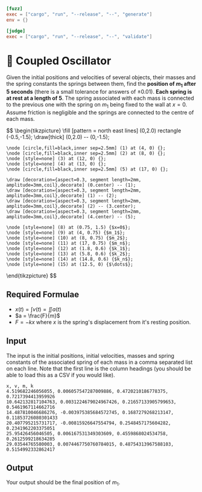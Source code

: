```toml
[fuzz]
exec = ["cargo", "run", "--release", "--", "generate"]
env = {}

[judge]
exec = ["cargo", "run", "--release", "--", "validate"]
```

# 📏 Coupled Oscillator
Given the initial positions and velocities of several objects, their masses and the spring constants the springs between them, find the **position of $m_1$ after 5 seconds** (there is a small tolerance for answers of ±0.01). **Each spring is at rest at a length of 5**. The spring associated with each mass is connected to the previous one with the spring on $m_1$ being fixed to the wall at $x = 0$. Assume friction is negligible and the springs are connected to the centre of each mass.

$$
\begin{tikzpicture}
    \fill [pattern = north east lines] (0,2.0) rectangle (-0.5,-1.5);
    \draw[thick] (0,2.0) -- (0,-1.5);

    \node [circle,fill=black,inner sep=2.5mm] (1) at (4, 0) {};
    \node [circle,fill=black,inner sep=2.5mm] (2) at (8, 0) {};
    \node [style=none] (3) at (12, 0) {};
    \node [style=none] (4) at (13, 0) {};
    \node [circle,fill=black,inner sep=2.5mm] (5) at (17, 0) {};

    \draw [decoration={aspect=0.3, segment length=2mm, amplitude=3mm,coil},decorate] (0.center) -- (1);
    \draw [decoration={aspect=0.3, segment length=2mm, amplitude=3mm,coil},decorate] (1) -- (2);
    \draw [decoration={aspect=0.3, segment length=2mm, amplitude=3mm,coil},decorate] (2) -- (3.center);
    \draw [decoration={aspect=0.3, segment length=2mm, amplitude=3mm,coil},decorate] (4.center) -- (5);

    \node [style=none] (8) at (0.75, 1.5) {$x=0$};
    \node [style=none] (9) at (4, 0.75) {$m_1$};
    \node [style=none] (10) at (8, 0.75) {$m_2$};
    \node [style=none] (11) at (17, 0.75) {$m_n$};
    \node [style=none] (12) at (1.8, 0.6) {$k_1$};
    \node [style=none] (13) at (5.8, 0.6) {$k_2$};
    \node [style=none] (14) at (14.8, 0.6) {$k_n$};
    \node [style=none] (15) at (12.5, 0) {$\dots$};
\end{tikzpicture}
$$

## Required Formulae 
* $x(t) = \int v(t) = \iint a(t)$
* $a = \frac{F}{m}$
* $F = -kx$ where $x$ is the spring's displacement from it's resting position.


## Input
The input is the initial positions, initial velocities, masses and spring constants of the associated spring of each mass in a comma separated list on each line. Note that the first line is the column headings (you should be able to load this as a CSV if you would like).
```
x, v, m, k
4.519682246056055, 0.006057547287009886, 0.4720210186778375, 0.7217394413959926
10.642132817104763, 0.0031224679024967426, 0.21657133905799653, 0.5461967114662716
14.487810046686276, -0.003975385684572745, 0.1687279268213147, 0.11853726080301433
20.407795215731717, -0.00815926647554794, 0.2548457175604282, 0.2341962203375051
25.95426456046505, 0.006167531349303609, 0.4559868024534758, 0.2612599218634285
29.03544765580003, 0.0074467750760784015, 0.48754313967588103, 0.5154992332862417
```

## Output
Your output should be the final position of $m_1$.
